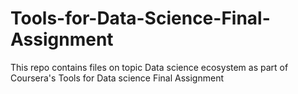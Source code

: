 # Tools-for-Data-Science-Final-Assignment
This repo contains files on topic Data science ecosystem as part of Coursera's Tools for Data science Final Assignment
